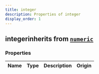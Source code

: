 ```yaml
---
title: integer
description: Properties of integer
display_order: 1
---
```


## integerinherits from [`numeric`](./numeric.html)

### Properties

| Name | Type | Description | Origin |
|------|------|-------------|--------|

